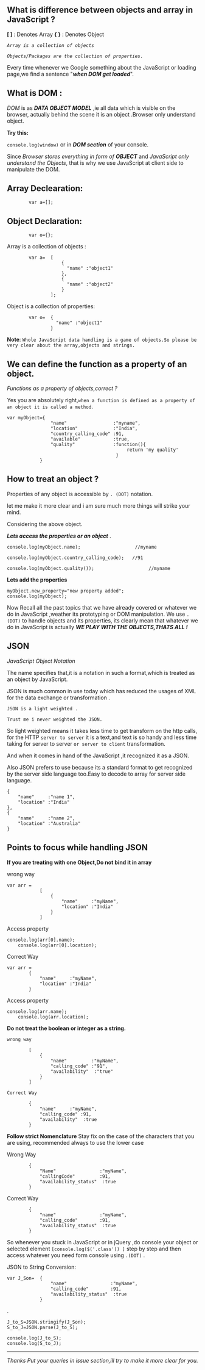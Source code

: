 What is difference between objects and array in JavaScript ?
------------------------------------------------------------

 **[ ]**       : Denotes Array
 **{ }**       : Denotes Object


 *`Array is a collection of objects`*
 
 *`Objects/Packages are the collection of properties.`*

 Every time whenever we Google something about the JavaScript or loading page,we find a sentence  "***when DOM get loaded***".
 

What is DOM :
-------------

 *DOM* is as ***DATA OBJECT MODEL*** ,ie all data which is visible on the browser, actually behind the scene it is an object .Browser only understand object.
 
 **Try this:**

 `console.log(window)`   or in ***DOM section*** of your console.

 Since *Browser stores everything in form of **OBJECT*** and *JavaScript only understand the Objects*, that is why we use JavaScript at client side to manipulate the DOM.

Array Declearation:
-------------------

            var a=[];

Object Declaration:
--------------------

			var o={};


Array is a collection of objects :
			
			var a=  [
						{
						  "name" :"object1"
						},
						{
						  "name" :"object2"
						}
			        ];

Object is a collection of properties:

			var o=  {
					  "name" :"object1"
					}





**Note**: `Whole JavaScript data handling is a game of objects.So please be very clear about the array,objects and strings.`

We can define the function as a property of an object.
------------------------------------------------------

*Functions as a property of objects,correct ?*

Yes you are absolutely right,`when a function is defined as a property of an object it is called a method`.

    var myObject={
    				"name"                 :"myname",
    				"location"             :"India",
    				"country_calling_code" :91,
    				"available"            :true,
    				"quality"			   :function(){
    											return 'my quality'
    										}	
    			}	
			

How to treat an object ?
------------------------

Properties of any object is accessible by `. (DOT)` notation.

let me make it more clear and i am sure much more things will strike your mind.


Considering the above object.

***Lets access the properties or an object*** .

	console.log(myObject.name);                    //myname

	console.log(myObject.country_calling_code);   //91

	console.log(myObject.quality());                    //myname

**Lets add the properties**

	myObject.new_property="new property added";
    console.log(myObject);




Now Recall all the past topics that we have already covered or whatever we do in JavaScript ,weather its prototyping or DOM manipulation. We use `. (DOT)` to handle objects and its properties, its clearly mean that whatever we do in JavaScript is actually ***WE PLAY WITH THE OBJECTS,THATS ALL !***



JSON
----

*JavaScript Object Notation*


The name specifies that,it is a notation in such a format,which is treated as an object by JavaScript.

JSON is much common in use today which has reduced the usages of XML for the data exchange or transformation .

	JSON is a light weighted .
	
	Trust me i never weighted the JSON.


So light weighted means it takes less time to get transform on the http calls, for the HTTP `server to server` it is a text,and text is so handy and less time taking for server to server `or server to client` transformation.

	

And when it comes in hand of the JavaScript ,it recognized it as a JSON.

	

Also JSON prefers to use because its a standard format to get recognized by the server side language too.Easy to decode to array for server side language.

	{
		"name"     :"name 1",
		"location" :"India"
	},
	{
		"name"     :"name 2",
		"location" :"Australia"
	}




Points to focus while handling JSON
-----------------------------------

 **If you are treating with one Object,Do not bind it in array**

wrong way
   

    var arr =
       			[
    				{
    					"name"     :"myName",
    					"location" :"India"					
    				}
    			]

Access property
	

    console.log(arr[0].name);
    	console.log(arr[0].location);

Correct Way
			
	var arr =
			{
				"name"     :"myName",
				"location" :"India"					
			}			

Access property
	
	

    console.log(arr.name);
    	console.log(arr.location);


 **Do not treat the boolean or integer as a string.**
	
	wrong way

			[
				{
					"name"         :"myName",
					"calling_code" :"91",
					"availability"  :"true"				
				}
			]

    Correct Way
			
			{
				"name"     :"myName",
				"calling_code" :91,
				"availability"  :true				
			}

 **Follow strict Nomenclature**
	Stay fix on the case of the characters that you are using, recommended always to use the lower case

Wrong Way
	
			
			{
				"Name"                :"myName",
				"callingCode"         :91,
				"availability_status"  :true				
			}

	

Correct Way
			
			{
				"name"                :"myName",
				"calling_code"        :91,
				"availability_status"  :true				
			}

	
		
So whenever you stuck in JavaScript or in jQuery ,do console your object or selected element `[console.log($('.class')) ]`  step by step and then access whatever you need form console using `.(DOT)` .

JSON to String Conversion:

    var J_Son=  {
    				"name"                :"myName",
    				"calling_code"        :91,
    				"availability_status"  :true				
    			}



.

    J_to_S=JSON.stringify(J_Son);
    S_to_J=JSON.parse(J_to_S);
  
    console.log(J_to_S);
	console.log(S_to_J);


----------


*Thanks Put your queries in issue section,ill try to make it more clear for you.*

